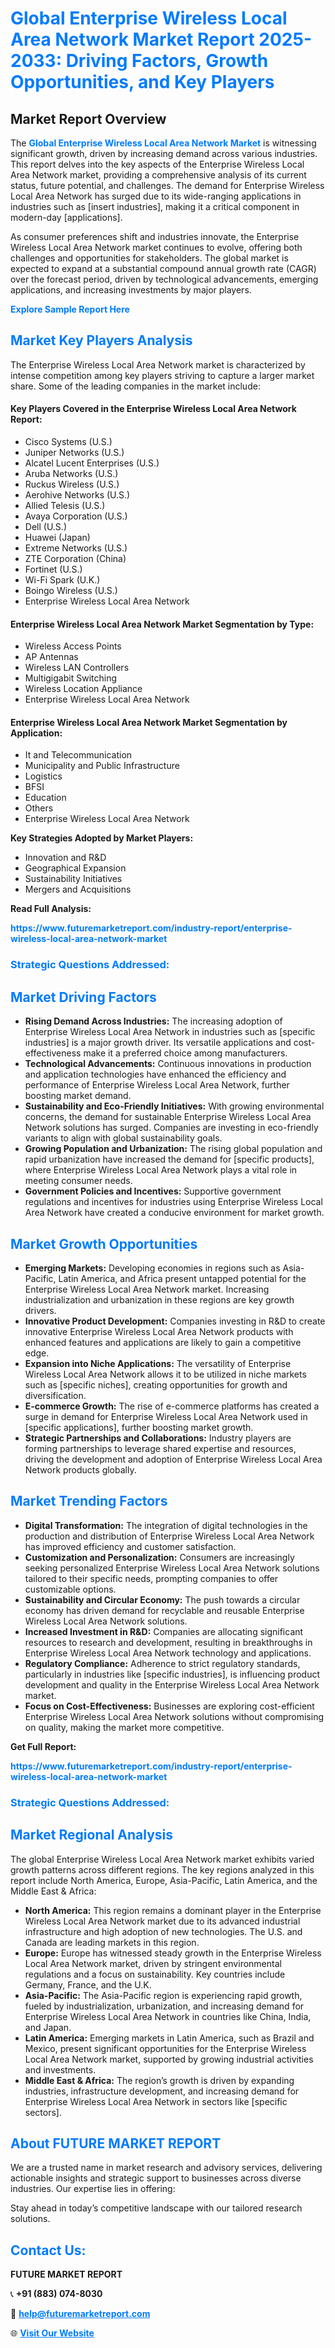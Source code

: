 <h1 style="color: #007BFF;">Global Enterprise Wireless Local Area Network Market Report 2025-2033: Driving Factors, Growth Opportunities, and Key Players</h1>

<section id="overview">
<h2>Market Report Overview</h2>
<p>The <a href="https://www.futuremarketreport.com/industry-report/enterprise-wireless-local-area-network-market" style="color: #007BFF; text-decoration: none;"><strong>Global Enterprise Wireless Local Area Network Market</strong></a> is witnessing significant growth, driven by increasing demand across various industries. This report delves into the key aspects of the Enterprise Wireless Local Area Network market, providing a comprehensive analysis of its current status, future potential, and challenges. The demand for Enterprise Wireless Local Area Network has surged due to its wide-ranging applications in industries such as [insert industries], making it a critical component in modern-day [applications].</p>
<p>As consumer preferences shift and industries innovate, the Enterprise Wireless Local Area Network market continues to evolve, offering both challenges and opportunities for stakeholders. The global market is expected to expand at a substantial compound annual growth rate (CAGR) over the forecast period, driven by technological advancements, emerging applications, and increasing investments by major players.</p>
</section>

<section id="overview">
<p><a href="https://www.futuremarketreport.com/request-sample/reportId=110363" style="color: #007BFF; text-decoration: none;"><strong>Explore Sample Report Here</strong></a></p>
</section>

<section id="key-players">
<h2 style="color: #007BFF;">Market Key Players Analysis</h2>
<p>The Enterprise Wireless Local Area Network market is characterized by intense competition among key players striving to capture a larger market share. Some of the leading companies in the market include:</p>
<h4>Key Players Covered in the Enterprise Wireless Local Area Network Report:</h4>
<ul><li>Cisco Systems (U.S.)</li><li>Juniper Networks (U.S.)</li><li>Alcatel Lucent Enterprises (U.S.)</li><li>Aruba Networks (U.S.)</li><li>Ruckus Wireless (U.S.)</li><li>Aerohive Networks (U.S.)</li><li>Allied Telesis (U.S.)</li><li>Avaya Corporation (U.S.)</li><li>Dell (U.S.)</li><li>Huawei (Japan)</li><li>Extreme Networks (U.S.)</li><li>ZTE Corporation (China)</li><li>Fortinet (U.S.)</li><li>Wi-Fi Spark (U.K.)</li><li>Boingo Wireless (U.S.)</li><li>Enterprise Wireless Local Area Network</li></ul>
<h4>Enterprise Wireless Local Area Network Market Segmentation by Type:</h4>
<ul><li>Wireless Access Points</li><li>AP Antennas</li><li>Wireless LAN Controllers</li><li>Multigigabit Switching</li><li>Wireless Location Appliance</li><li>Enterprise Wireless Local Area Network</li></ul>

<h4>Enterprise Wireless Local Area Network Market Segmentation by Application:</h4>
<ul><li>It and Telecommunication</li><li>Municipality and Public Infrastructure</li><li>Logistics</li><li>BFSI</li><li>Education</li><li>Others</li><li>Enterprise Wireless Local Area Network</li></ul>
<p><strong>Key Strategies Adopted by Market Players:</strong></p>
<ul>
<li>Innovation and R&D</li>
<li>Geographical Expansion</li>
<li>Sustainability Initiatives</li>
<li>Mergers and Acquisitions</li>
</ul>
</section>

<section>
<p><strong>Read Full Analysis: </strong></p><a href="https://www.futuremarketreport.com/industry-report/enterprise-wireless-local-area-network-market" style="color: #007BFF; text-decoration: none;"><strong>https://www.futuremarketreport.com/industry-report/enterprise-wireless-local-area-network-market</strong></a>
<h3 style="color: #007BFF;">Strategic Questions Addressed:</h3>
</section>

<section id="driving-factors">
<h2 style="color: #007BFF;">Market Driving Factors</h2>
<ul>
<li><strong>Rising Demand Across Industries:</strong> The increasing adoption of Enterprise Wireless Local Area Network in industries such as [specific industries] is a major growth driver. Its versatile applications and cost-effectiveness make it a preferred choice among manufacturers.</li>
<li><strong>Technological Advancements:</strong> Continuous innovations in production and application technologies have enhanced the efficiency and performance of Enterprise Wireless Local Area Network, further boosting market demand.</li>
<li><strong>Sustainability and Eco-Friendly Initiatives:</strong> With growing environmental concerns, the demand for sustainable Enterprise Wireless Local Area Network solutions has surged. Companies are investing in eco-friendly variants to align with global sustainability goals.</li>
<li><strong>Growing Population and Urbanization:</strong> The rising global population and rapid urbanization have increased the demand for [specific products], where Enterprise Wireless Local Area Network plays a vital role in meeting consumer needs.</li>
<li><strong>Government Policies and Incentives:</strong> Supportive government regulations and incentives for industries using Enterprise Wireless Local Area Network have created a conducive environment for market growth.</li>
</ul>
</section>

<section id="growth-opportunities">
<h2 style="color: #007BFF;">Market Growth Opportunities</h2>
<ul>
<li><strong>Emerging Markets:</strong> Developing economies in regions such as Asia-Pacific, Latin America, and Africa present untapped potential for the Enterprise Wireless Local Area Network market. Increasing industrialization and urbanization in these regions are key growth drivers.</li>
<li><strong>Innovative Product Development:</strong> Companies investing in R&D to create innovative Enterprise Wireless Local Area Network products with enhanced features and applications are likely to gain a competitive edge.</li>
<li><strong>Expansion into Niche Applications:</strong> The versatility of Enterprise Wireless Local Area Network allows it to be utilized in niche markets such as [specific niches], creating opportunities for growth and diversification.</li>
<li><strong>E-commerce Growth:</strong> The rise of e-commerce platforms has created a surge in demand for Enterprise Wireless Local Area Network used in [specific applications], further boosting market growth.</li>
<li><strong>Strategic Partnerships and Collaborations:</strong> Industry players are forming partnerships to leverage shared expertise and resources, driving the development and adoption of Enterprise Wireless Local Area Network products globally.</li>
</ul>
</section>

<section id="trending-factors">
<h2 style="color: #007BFF;">Market Trending Factors</h2>
<ul>
<li><strong>Digital Transformation:</strong> The integration of digital technologies in the production and distribution of Enterprise Wireless Local Area Network has improved efficiency and customer satisfaction.</li>
<li><strong>Customization and Personalization:</strong> Consumers are increasingly seeking personalized Enterprise Wireless Local Area Network solutions tailored to their specific needs, prompting companies to offer customizable options.</li>
<li><strong>Sustainability and Circular Economy:</strong> The push towards a circular economy has driven demand for recyclable and reusable Enterprise Wireless Local Area Network solutions.</li>
<li><strong>Increased Investment in R&D:</strong> Companies are allocating significant resources to research and development, resulting in breakthroughs in Enterprise Wireless Local Area Network technology and applications.</li>
<li><strong>Regulatory Compliance:</strong> Adherence to strict regulatory standards, particularly in industries like [specific industries], is influencing product development and quality in the Enterprise Wireless Local Area Network market.</li>
<li><strong>Focus on Cost-Effectiveness:</strong> Businesses are exploring cost-efficient Enterprise Wireless Local Area Network solutions without compromising on quality, making the market more competitive.</li>
</ul>
</section>

<section>
<p><strong>Get Full Report: </strong></p><a href="https://www.futuremarketreport.com/industry-report/enterprise-wireless-local-area-network-market" style="color: #007BFF; text-decoration: none;"><strong>https://www.futuremarketreport.com/industry-report/enterprise-wireless-local-area-network-market</strong></a>
<h3 style="color: #007BFF;">Strategic Questions Addressed:</h3>
</section>


<section id="regional-analysis">
<h2 style="color: #007BFF;">Market Regional Analysis</h2>
<p>The global Enterprise Wireless Local Area Network market exhibits varied growth patterns across different regions. The key regions analyzed in this report include North America, Europe, Asia-Pacific, Latin America, and the Middle East & Africa:</p>
<ul>
<li><strong>North America:</strong> This region remains a dominant player in the Enterprise Wireless Local Area Network market due to its advanced industrial infrastructure and high adoption of new technologies. The U.S. and Canada are leading markets in this region.</li>
<li><strong>Europe:</strong> Europe has witnessed steady growth in the Enterprise Wireless Local Area Network market, driven by stringent environmental regulations and a focus on sustainability. Key countries include Germany, France, and the U.K.</li>
<li><strong>Asia-Pacific:</strong> The Asia-Pacific region is experiencing rapid growth, fueled by industrialization, urbanization, and increasing demand for Enterprise Wireless Local Area Network in countries like China, India, and Japan.</li>
<li><strong>Latin America:</strong> Emerging markets in Latin America, such as Brazil and Mexico, present significant opportunities for the Enterprise Wireless Local Area Network market, supported by growing industrial activities and investments.</li>
<li><strong>Middle East & Africa:</strong> The region’s growth is driven by expanding industries, infrastructure development, and increasing demand for Enterprise Wireless Local Area Network in sectors like [specific sectors].</li>
</ul>
</section>

<footer>
<h2 style="color: #007BFF;">About FUTURE MARKET REPORT</h2>
<p>We are a trusted name in market research and advisory services, delivering actionable insights and strategic support to businesses across diverse industries. Our expertise lies in offering:</p>

<p>Stay ahead in today’s competitive landscape with our tailored research solutions.</p>

<h2 style="color: #007BFF;">Contact Us:</h2>
<p><strong>FUTURE MARKET REPORT</strong></p>
<p>📞 <strong>+91 (883) 074-8030</strong></p>
<p>📧 <strong><a href="mailto:help@futuremarketreport.com" style="color: #007BFF;">help@futuremarketreport.com</a></strong></p>
<p>🌐 <strong><a href="https://www.futuremarketreport.com/" style="color: #007BFF;">Visit Our Website</a></strong></p>
</footer>